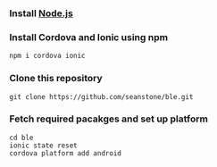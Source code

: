 ### Install [Node.js](https://nodejs.org/)

### Install Cordova and Ionic using npm
```
npm i cordova ionic
```

### Clone this repository
```
git clone https://github.com/seanstone/ble.git
```

### Fetch required pacakges and set up platform
```
cd ble
ionic state reset
cordova platform add android
```
